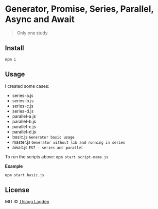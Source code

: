 # Generator, Promise, Series, Parallel, Async and Await

> Only one study

## Install

```
npm i
```

## Usage

I created some cases:

- series-a.js
- series-b.js
- series-c.js
- series-d.js
- parallel-a.js
- parallel-b.js
- parallel-c.js
- parallel-d.js
- basic.js `Generator basic usage`
- master.js `Generator without lib and running in series`
- await.js `ES7 - series and parallel`

To run the scripts above: `npm start script-name.js`

**Example**

```
npm start basic.js
```

## License

MIT © [Thiago Lagden](http://lagden.in)

